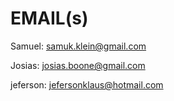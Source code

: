 EMAIL(s)
=========

Samuel: samuk.klein@gmail.com

Josias: josias.boone@gmail.com

jeferson: jefersonklaus@hotmail.com

